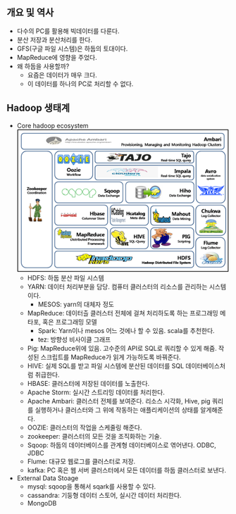 ## 개요 및 역사
- 다수의 PC를 활용해 빅데이터를 다룬다.
- 분산 저장과 분산처리를 한다.
- GFS(구글 파일 시스템)은 하둡의 토대이다.
- MapReduce에 영향을 주었다.
- 왜 하둡을 사용할까?
    - 요즘은 데이터가 매우 크다.
    - 이 데이터를 하나의 PC로 처리할 수 없다.

## Hadoop 생태계

- Core hadoop ecosystem
    ![alt text](image/1/image.png)
    - HDFS: 하둡 분산 파일 시스템
    - YARN: 데이터 처리부분을 담당. 컴퓨터 클러스터의 리소스를 관리하는 시스템이다.
        - MESOS: yarn의 대체자 정도
    - MapReduce: 데이터츨 클러스터 전체에 걸쳐 처리하도록 하는 프로그래밍 메타포, 혹은 프로그래밍 모델
        - Spark: Yarn이나 mesos 어느 것에나 할 수 있음. scala를 추천한다. 
        - tez: 방향성 비사이클 그래프
    - Pig: MapReduce위에 있음. 고수준의 API로 SQL로 쿼리할 수 있게 해줌. 작성된 스크립트를 MapReduce가 읽게 가능하도록 바꿔준다.
    - HIVE: 실제 SQL를 받고 파일 시스템에 분산된 데이터를 SQL 데이터베이스처럼 취급한다.
    - HBASE: 클러스터에 저장된 데이터를 노출한다. 
    - Apache Storm: 실시간 스트리밍 데이터를 처리한다. 
    - Apache Ambari: 클러스터 전체를 보여준다. 리소스 시각화, Hive, pig 쿼리를 실행하거나 클러스터와 그 위에 작동하는 애플리케이션의 상태를 알게해준다.
    - OOZIE: 클러스터의 작업을 스케줄링 해준다.
    - zookeeper: 클러스터의 모든 것을 조직화하는 기술.
    - Sqoop: 하둡의 데이터베이스를 관계형 데이터베이스로 엮어낸다. ODBC, JDBC
    - Flume: 대규모 웹로그를 클러스터로 저장.
    - kafka: PC 혹은 웹 서버 클러스터에서 모든 데이터를 하둡 클러스터로 보낸다.
- External Data Stoage
    - mysql: sqoop을 통해서 sqark를 사용할 수 있다.
    - cassandra: 기둥형 데이터 스토어, 실시간 데이터 처리한다.
    - MongoDB